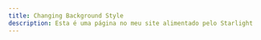 ```yaml
---
title: Changing Background Style
description: Esta é uma página no meu site alimentado pelo Starlight
---
```

